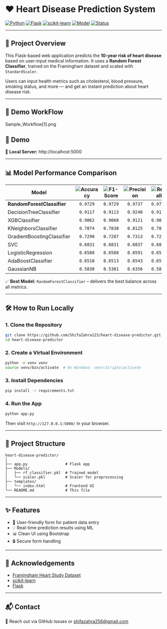 # ❤️ Heart Disease Prediction System

[![Python](https://img.shields.io/badge/Python-3.8+-blue.svg)](https://www.python.org/)
[![Flask](https://img.shields.io/badge/Framework-Flask-lightgrey)](https://flask.palletsprojects.com/)
[![scikit-learn](https://img.shields.io/badge/ML%20Library-scikit--learn-yellowgreen)](https://scikit-learn.org/)
[![Model](https://img.shields.io/badge/Model-RandomForestClassifier-brightgreen)](https://scikit-learn.org/stable/modules/generated/sklearn.ensemble.RandomForestClassifier.html)
[![Status](https://img.shields.io/badge/Status-Deployed-green)]()

---

## 🧠 Project Overview

This Flask-based web application predicts the **10-year risk of heart disease** based on user-input medical information. It uses a **Random Forest Classifier**, trained on the Framingham dataset and scaled with `StandardScaler`.

Users can input health metrics such as cholesterol, blood pressure, smoking status, and more — and get an instant prediction about heart disease risk.

---
## 🔮 Demo WorkFlow
Sample_Workflow[1].png
## 🔮 Demo

📁 **Local Server:** http://localhost:5000

---

## 📊 Model Performance Comparison

| Model                    | ![Accuracy](https://img.shields.io/badge/Accuracy-%3E%3D97%25-brightgreen) | ![F1-Score](https://img.shields.io/badge/F1--Score-0.9729-blue) | ![Precision](https://img.shields.io/badge/Precision-0.9737-purple) | ![Recall](https://img.shields.io/badge/Recall-0.9729-yellow) |
|--------------------------|:------------------------------:|:--------------------:|:----------------------:|:------------------:|
| **RandomForestClassifier** | `0.9729` | `0.9729` | `0.9737` | `0.9729` |
| DecisionTreeClassifier     | `0.9117` | `0.9113` | `0.9240` | `0.9117` |
| XGBClassifier              | `0.9062` | `0.9060` | `0.9121` | `0.9062` |
| KNeighborsClassifier       | `0.7874` | `0.7838` | `0.8125` | `0.7874` |
| GradientBoostingClassifier| `0.7290` | `0.7287` | `0.7313` | `0.7290` |
| SVC                        | `0.6831` | `0.6831` | `0.6837` | `0.6831` |
| LogisticRegression         | `0.6588` | `0.6588` | `0.6591` | `0.6588` |
| AdaBoostClassifier         | `0.6518` | `0.6513` | `0.6543` | `0.6518` |
| GaussianNB                 | `0.5830` | `0.5301` | `0.6356` | `0.5830` |

✅ **Best Model:** `RandomForestClassifier` – delivers the best balance across all metrics.

---

## 🛠️ How to Run Locally

### 1. Clone the Repository

```bash
git clone https://github.com/ShifaZahra123/heart-disease-predictor.git
cd heart-disease-predictor
````

### 2. Create a Virtual Environment

```bash
python -m venv venv
source venv/bin/activate  # On Windows: venv\Scripts\activate
```

### 3. Install Dependencies

```bash
pip install -r requirements.txt
```

### 4. Run the App

```bash
python app.py
```

Then visit `http://127.0.0.1:5000/` in your browser.

---

## 📁 Project Structure

```
heart-disease-predictor/
│
├── app.py                 # Flask app
├── Models/
│   ├── rf_classifier.pkl  # Trained model
│   └── scaler.pkl         # Scaler for preprocessing
├── templates/
│   └── index.html         # Frontend UI
└── README.md              # This file
```

---

## ✨ Features

* 🧾 User-friendly form for patient data entry
* 💡 Real-time prediction results using ML
* 📊 Clean UI using Bootstrap
* 🔒 Secure form handling

---

## 🙌 Acknowledgements

* [Framingham Heart Study Dataset](https://www.kaggle.com/datasets/aasheesh200/framingham-heart-study-dataset)
* [scikit-learn](https://scikit-learn.org/)
* [Flask](https://flask.palletsprojects.com/)

---

## 📬 Contact

📧 Reach out via GitHub Issues or [shifazahra256@gmail.com](mailto:shifazahra256@gmail.com)
